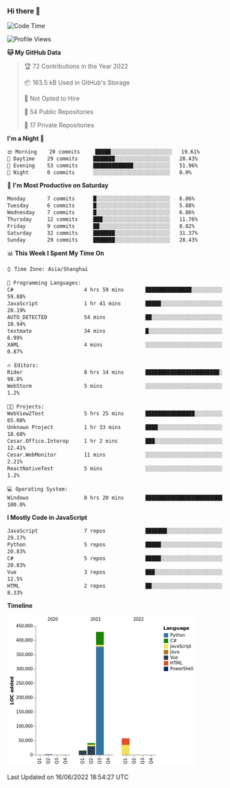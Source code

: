 ### Hi there 👋
<!--START_SECTION:waka-->
![Code Time](http://img.shields.io/badge/Code%20Time-217%20hrs-blue)

![Profile Views](http://img.shields.io/badge/Profile%20Views-2-blue)

**🐱 My GitHub Data** 

> 🏆 72 Contributions in the Year 2022
 > 
> 📦 163.5 kB Used in GitHub's Storage 
 > 
> 🚫 Not Opted to Hire
 > 
> 📜 54 Public Repositories 
 > 
> 🔑 17 Private Repositories  
 > 
**I'm a Night 🦉** 

```text
🌞 Morning    20 commits     █████░░░░░░░░░░░░░░░░░░░░   19.61% 
🌆 Daytime    29 commits     ███████░░░░░░░░░░░░░░░░░░   28.43% 
🌃 Evening    53 commits     █████████████░░░░░░░░░░░░   51.96% 
🌙 Night      0 commits      ░░░░░░░░░░░░░░░░░░░░░░░░░   0.0%

```
📅 **I'm Most Productive on Saturday** 

```text
Monday       7 commits      █░░░░░░░░░░░░░░░░░░░░░░░░   6.86% 
Tuesday      6 commits      █░░░░░░░░░░░░░░░░░░░░░░░░   5.88% 
Wednesday    7 commits      █░░░░░░░░░░░░░░░░░░░░░░░░   6.86% 
Thursday     12 commits     ███░░░░░░░░░░░░░░░░░░░░░░   11.76% 
Friday       9 commits      ██░░░░░░░░░░░░░░░░░░░░░░░   8.82% 
Saturday     32 commits     ███████░░░░░░░░░░░░░░░░░░   31.37% 
Sunday       29 commits     ███████░░░░░░░░░░░░░░░░░░   28.43%

```


📊 **This Week I Spent My Time On** 

```text
⌚︎ Time Zone: Asia/Shanghai

💬 Programming Languages: 
C#                       4 hrs 59 mins       ███████████████░░░░░░░░░░   59.88% 
JavaScript               1 hr 41 mins        █████░░░░░░░░░░░░░░░░░░░░   20.19% 
AUTO_DETECTED            54 mins             ██░░░░░░░░░░░░░░░░░░░░░░░   10.94% 
textmate                 34 mins             █░░░░░░░░░░░░░░░░░░░░░░░░   6.99% 
XAML                     4 mins              ░░░░░░░░░░░░░░░░░░░░░░░░░   0.87%

🔥 Editors: 
Rider                    8 hrs 14 mins       ████████████████████████░   98.8% 
WebStorm                 5 mins              ░░░░░░░░░░░░░░░░░░░░░░░░░   1.2%

🐱‍💻 Projects: 
WebView2Test             5 hrs 25 mins       ████████████████░░░░░░░░░   65.08% 
Unknown Project          1 hr 33 mins        ████░░░░░░░░░░░░░░░░░░░░░   18.68% 
Cesar.Office.Interop     1 hr 2 mins         ███░░░░░░░░░░░░░░░░░░░░░░   12.41% 
Cesar.WebMonitor         11 mins             ░░░░░░░░░░░░░░░░░░░░░░░░░   2.21% 
ReactNativeTest          5 mins              ░░░░░░░░░░░░░░░░░░░░░░░░░   1.2%

💻 Operating System: 
Windows                  8 hrs 20 mins       █████████████████████████   100.0%

```

**I Mostly Code in JavaScript** 

```text
JavaScript               7 repos             ███████░░░░░░░░░░░░░░░░░░   29.17% 
Python                   5 repos             █████░░░░░░░░░░░░░░░░░░░░   20.83% 
C#                       5 repos             █████░░░░░░░░░░░░░░░░░░░░   20.83% 
Vue                      3 repos             ███░░░░░░░░░░░░░░░░░░░░░░   12.5% 
HTML                     2 repos             ██░░░░░░░░░░░░░░░░░░░░░░░   8.33%

```


**Timeline**

![Chart not found](https://raw.githubusercontent.com/cesaryuan/cesaryuan/main/charts/bar_graph.png) 


 Last Updated on 16/06/2022 18:54:27 UTC
<!--END_SECTION:waka-->

<!--
**cesaryuan/Cesaryuan** is a ✨ _special_ ✨ repository because its `README.md` (this file) appears on your GitHub profile.

Here are some ideas to get you started:

- 🔭 I’m currently working on ...
- 🌱 I’m currently learning ...
- 👯 I’m looking to collaborate on ...
- 🤔 I’m looking for help with ...
- 💬 Ask me about ...
- 📫 How to reach me: ...
- 😄 Pronouns: ...
- ⚡ Fun fact: ...
-->
